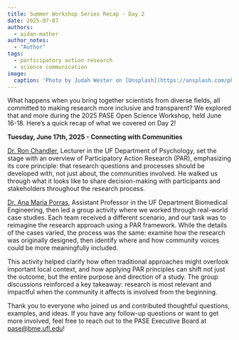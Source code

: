 ```yaml
---
title: Summer Workshop Series Recap - Day 2
date: 2025-07-07
authors:
  - aidan-mather
author_notes:
  - "Author"
tags:
  - participatory action research
  - science communication
image:
  caption: 'Photo by Judah Wester on [Unsplash](https://unsplash.com/photos/two-men-standing-in-a-field-FowgbWINkAA)'
---
```


What happens when you bring together scientists from diverse fields, all committed to making research more inclusive and transparent? We explored that and more during the 2025 PASE Open Science Workshop, held June 16-18. Here’s a quick recap of what we covered on Day 2!

<!--more-->

**Tuesday, June 17th, 2025 - Connecting with Communities**

[Dr. Ron Chandler](https://people.clas.ufl.edu/ronchandler/), Lecturer in the UF Department of Psychology, set the stage with an overview of Participatory Action Research (PAR), emphasizing its core principle: that research questions and processes should be developed with, not just about, the communities involved. He walked us through what it looks like to share decision-making with participants and stakeholders throughout the research process.

[Dr. Ana Maria Porras](https://bme.ufl.edu/dept-member/ana-maria-porras-ph-d/), Assistant Professor in the UF Department Biomedical Engineering, then led a group activity where we worked through real-world case studies. Each team received a different scenario, and our task was to reimagine the research approach using a PAR framework. While the details of the cases varied, the process was the same: examine how the research was originally designed, then identify where and how community voices could be more meaningfully included.

This activity helped clarify how often traditional approaches might overlook important local context, and how applying PAR principles can shift not just the outcome, but the entire purpose and direction of a study. The group discussions reinforced a key takeaway: research is most relevant and impactful when the community it affects is involved from the beginning.

Thank you to everyone who joined us and contributed thoughtful questions, examples, and ideas. If you have any follow-up questions or want to get more involved, feel free to reach out to the PASE Executive Board at [pase@bme.ufl.edu](mailto:pase@bme.ufl.edu)!
